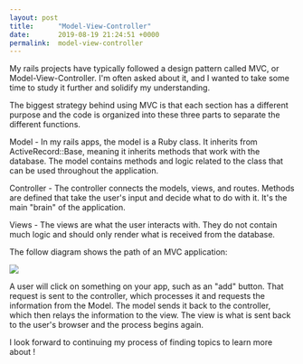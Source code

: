 ```yaml
---
layout: post
title:      "Model-View-Controller"
date:       2019-08-19 21:24:51 +0000
permalink:  model-view-controller
---
```



My rails projects have typically followed a design pattern called MVC, or Model-View-Controller. I'm often asked about it, and I wanted to take some time to study it further and solidify my understanding. 

The biggest strategy behind using MVC is that each section has a different purpose and the code is organized into these three parts to separate the different functions. 

Model - In my rails apps, the model is a Ruby class. It inherits from ActiveRecord::Base, meaning it inherits methods that work with the database. The model contains methods and logic related to the class that can be used throughout the application.

Controller - The controller connects the models, views, and routes. Methods are defined that take the user's input and decide what to do with it. It's the main "brain" of the application. 

Views - The views are what the user interacts with. They do not contain much logic and should only render what is received from the database. 

The follow diagram shows the path of an MVC application:

![](https://images4-e.ravelrycache.com/uploads/operadiva25/643274326/mvc_medium2.jpg)

A user will click on something on your app, such as an "add" button. That request is sent to the controller, which processes it and requests the information from the Model. The model sends it back to the controller, which then relays the information to the view. The view is what is sent back to the user's browser and the process begins again. 

I look forward to continuing my process of finding topics to learn more about !
